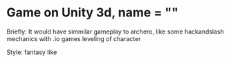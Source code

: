 # Game on Unity 3d, name = ""

Briefly: It would have simmilar gameplay to archero, like some hackandslash mechanics with .io games leveling of character

Style: fantasy like

